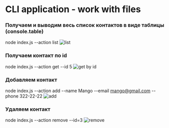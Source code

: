 # CLI application - work with files

### Получаем и выводим весь список контактов в виде таблицы (console.table)

node index.js --action list
![list](https://i.ibb.co/pWShHP7/list.png)

### Получаем контакт по id

node index.js --action get --id 5
![get by id](https://i.ibb.co/GR153G2/get.png)

### Добавляем контакт

node index.js --action add --name Mango --email mango@gmail.com --phone 322-22-22
![add](https://i.ibb.co/YQqjng2/add.png)

### Удаляем контакт

node index.js --action remove --id=3
![remove](https://i.ibb.co/K7W2CVf/remove.png)
